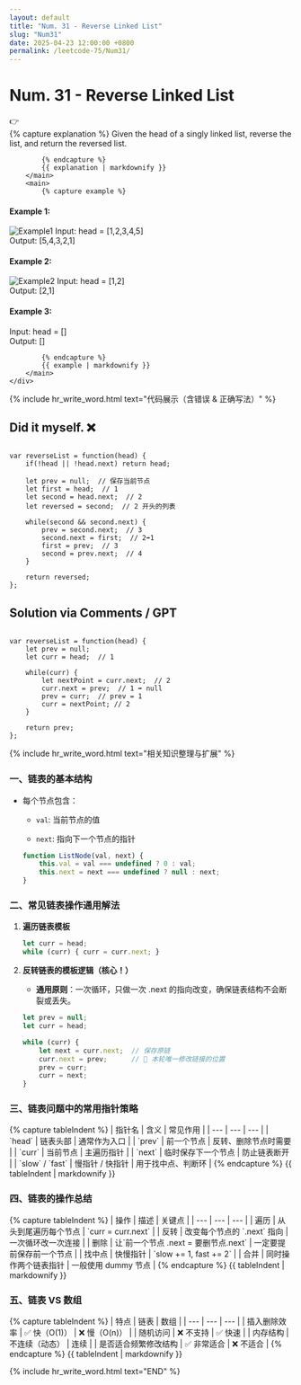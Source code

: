 ```yaml
---
layout: default
title: "Num. 31 - Reverse Linked List"
slug: "Num31"
date: 2025-04-23 12:00:00 +0800
permalink: /leetcode-75/Num31/
---
```


# Num. 31 - Reverse Linked List

<aside class="asideDiv">
    <div>👉</div>
    <div>
        <main>
            {% capture explanation %}
Given the head of a singly linked list, reverse the list, and return the reversed list.

            {% endcapture %}
            {{ explanation | markdownify }}
        </main>
        <main>
            {% capture example %}
#### Example 1:
<img 
src="{{ '/assets/images/leetcode/Reverse-Linked-List-example1.jpg' | relative_url }}" 
alt="Example1"
class="leetcode-example-image" 
style="max-width: 18em;"
/>
Input: head = [1,2,3,4,5]  
Output: [5,4,3,2,1]

#### Example 2:
<img 
src="{{ '/assets/images/leetcode/Reverse-Linked-List-example2.jpg' | relative_url }}" 
alt="Example2"
class="leetcode-example-image" 
style="max-width: 6em;"
/>
Input: head = [1,2]  
Output: [2,1]

#### Example 3:
Input: head = []  
Output: []

            {% endcapture %}
            {{ example | markdownify }}
        </main>
    </div>
</aside>

{% include hr_write_word.html text="代码展示（含错误 & 正确写法）" %}

## **Did it myself.** &#x274C; 
<pre><code class="language-js">
var reverseList = function(head) {
    if(!head || !head.next) return head;

    let prev = null;  // 保存当前节点
    let first = head;  // 1
    let second = head.next;  // 2
    let reversed = second;  // 2 开头的列表

    while(second && second.next) {
        prev = second.next;  // 3
        second.next = first;  // 2➡1
        first = prev;  // 3
        second = prev.next;  // 4
    }

    return reversed;
}; 
</code></pre>

## **Solution via Comments / GPT**
<pre><code class="language-js">
var reverseList = function(head) {
    let prev = null;
    let curr = head;  // 1

    while(curr) {
        let nextPoint = curr.next;  // 2
        curr.next = prev;  // 1 ➡ null
        prev = curr;  // prev = 1
        curr = nextPoint; // 2
    }

    return prev;
};
</code></pre>


{% include hr_write_word.html text="相关知识整理与扩展" %}


### **一、链表的基本结构**

- 每个节点包含：

    - `val`: 当前节点的值

    - `next`: 指向下一个节点的指针

    ```jsx
    function ListNode(val, next) {
        this.val = val === undefined ? 0 : val;
        this.next = next === undefined ? null : next;
    }
    ```

### **二、常见链表操作通用解法**

1. **遍历链表模板**

    ```jsx
    let curr = head;
    while (curr) { curr = curr.next; }
    ```

1. **反转链表的模板逻辑（核心！）**

    - **通用原则**：一次循环，只做一次 .next 的指向改变，确保链表结构不会断裂或丢失。

    ```jsx
    let prev = null;
    let curr = head;

    while (curr) {
        let next = curr.next;  // 保存原链
        curr.next = prev;      // 🔁 本轮唯一修改链接的位置
        prev = curr;
        curr = next;
    }
    ```

### **三、链表问题中的常用指针策略**

<div style="margin-left: 0em;">
{% capture tableIndent %}
| 指针名 | 含义 | 常见作用 |
| --- | --- | --- |
| `head` | 链表头部 | 通常作为入口 |
| `prev` | 前一个节点 | 反转、删除节点时需要 |
| `curr` | 当前节点 | 主遍历指针 |
| `next` | 临时保存下一个节点 | 防止链表断开 |
| `slow` / `fast` | 慢指针 / 快指针 | 用于找中点、判断环 |
{% endcapture %}
{{ tableIndent | markdownify }}
</div>


### **四、链表的操作总结**

<div style="margin-left: 0em;">
{% capture tableIndent %}
| 操作 | 描述 | 关键点 |
| --- | --- | --- |
| 遍历 | 从头到尾遍历每个节点 | `curr = curr.next` |
| 反转 | 改变每个节点的 `.next` 指向 | 一次循环改一次连接 |
| 删除 | 让`前一个节点 .next = 要删节点.next` | 一定要提前保存前一个节点 |
| 找中点 | 快慢指针 | `slow += 1, fast += 2` |
| 合并 | 同时操作两个链表指针 | 一般使用 dummy 节点 |
{% endcapture %}
{{ tableIndent | markdownify }}
</div>


### **五、链表 VS 数组**

<div style="margin-left: 0em;">
{% capture tableIndent %}
| 特点 | 链表 | 数组 |
| --- | --- | --- |
| 插入删除效率 | ✅ 快（O(1)） | ❌ 慢（O(n)） |
| 随机访问 | ❌ 不支持 | ✅ 快速 |
| 内存结构 | 不连续（动态） | 连续 |
| 是否适合频繁修改结构 | ✅ 非常适合 | ❌ 不适合 |
{% endcapture %}
{{ tableIndent | markdownify }}
</div>

{% include hr_write_word.html text="END" %}
